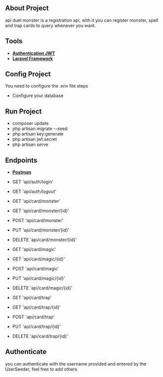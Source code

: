 ## About Project
api duel monster is a registration api, with it you can register monster, spell and trap cards to query whenever you want.

## Tools
 
- **[Authentication JWT](https://github.com/tymondesigns/jwt-auth/wiki)** 
- **[Laravel Framework](https://laravel.com/)** 

## Config Project

You need to configure the .env file steps

- Configure your database

## Run Project

- composer update 
- php artisan migrate --seed
- php artisan key:generate
- php artisan jwt:secret
- php artisan serve
 
## Endpoints

- **[Postman](https://api.postman.com/collections/11708091-2a46b258-afc1-43c5-bbd7-4c46a66df07d?access_key=PMAT-01GWNQ4S25VX4QA6SVA054V5T5)** 

-  GET 'api/auth/login'
-  GET 'api/auth/logout'

-  GET 'api/card/monster'
-  GET 'api/card/monster/{id}'
-  POST 'api/card/monster'
-  PUT 'api/card/monster/{id}'
-  DELETE 'api/card/monster/{id}'

-  GET 'api/card/magic'
-  GET 'api/card/magic/{id}'
-  POST 'api/card/magic'
-  PUT 'api/card/magic/{id}'
-  DELETE 'api/card/magic/{id}'

-  GET 'api/card/trap'
-  GET 'api/card/trap/{id}'
-  POST 'api/card/trap'
-  PUT 'api/card/trap/{id}'
-  DELETE 'api/card/trap/{id}'

## Authenticate
you can authenticate with the username provided and entered by the UserSeeder, feel free to add others



